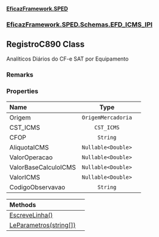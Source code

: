 #### [EficazFramework.SPED](EficazFrameworkSPED.md 'EficazFramework SPED')
### [EficazFramework.SPED.Schemas.EFD_ICMS_IPI](EficazFramework.SPED.Schemas.EFD_ICMS_IPI.md 'EficazFramework.SPED.Schemas.EFD_ICMS_IPI')

## RegistroC890 Class

Analíticos Diários do CF-e SAT por Equipamento

### Remarks
### Properties

| Name | Type | |
| :--- | :---: | :--- |
| Origem | `OrigemMercadoria` |  |
| CST_ICMS | `CST_ICMS` |  |
| CFOP | `String` |  |
| AliquotaICMS | `Nullable<Double>` |  |
| ValorOperacao | `Nullable<Double>` |  |
| ValorBaseCalculoICMS | `Nullable<Double>` |  |
| ValorICMS | `Nullable<Double>` |  |
| CodigoObservavao | `String` |  |

| Methods | |
| :--- | :--- |
| [EscreveLinha()](EficazFramework.SPED.Schemas.EFD_ICMS_IPI/RegistroC890/EscreveLinha().md 'EficazFramework.SPED.Schemas.EFD_ICMS_IPI.RegistroC890.EscreveLinha()') | |
| [LeParametros(string[])](EficazFramework.SPED.Schemas.EFD_ICMS_IPI/RegistroC890/LeParametros(string[]).md 'EficazFramework.SPED.Schemas.EFD_ICMS_IPI.RegistroC890.LeParametros(string[])') | |
